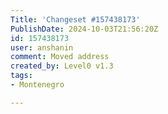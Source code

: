 ```yaml
---
Title: 'Changeset #157438173'
PublishDate: 2024-10-03T21:56:20Z
id: 157438173
user: anshanin
comment: Moved address
created_by: Level0 v1.3
tags:
- Montenegro

---
```

